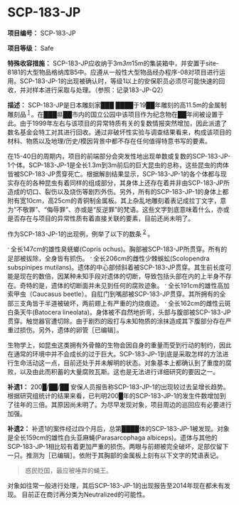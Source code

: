 # SCP-183-JP
**项目编号：** SCP-183-JP

**项目等级：** Safe

**特殊收容措施：** SCP-183-JP应收纳于3m*3m*15m的集装箱中，并安置于site-8181的大型物品格纳库B5中。应遵从一般性大型物品经办程序-08对项目进行运用。SCP-183-JP-1的出现被确认时，等级1以上的安保职员必须尽可能快速的回收，并对样本进行采取与处理。（参照：记录183-JP-Q2）

**描述：** SCP-183-JP是日本雕刻家███ ████于19██年雕刻的高11.5m的金属制雕刻品<sup class='footnoteref'>
 <a shape='rect' class='footnoteref' id='footnoteref-1' href='javascript:;' onclick='WIKIDOT.page.utils.scrollToReference(&apos;footnote-1&apos;)'>1</a>
</sup>。在███県██市内的国立公园中该项目作为纪念物在██年间被设置于此。由于1999年左右与该项目的异常特质有关的复数情报突然增加，因此派遣了数名基金会特工对其进行回收。通过非破坏性实验与调查结果看来，构成该项目的材料、物质以及地理/历史/模因背景中都不存在任何值得特意书写的要素。

在15-40日的周期内，项目的前端部分会突发性地出现单数或复数的SCP-183-JP-1个体。SCP-183-JP-1是全长1.3m到3m前后的巨大昆虫的总称，这些昆虫的肉体皆被SCP-183-JP贯穿死亡。根据解剖结果显示，SCP-183-JP-1的各个体都与现实存在的各种昆虫有着同样的组成部分，其身体上还存在着并非由SCP-183-JP所造成的切口、裂伤以及烧伤等剧烈外伤。另外，所有的SCP-183-JP-1的身体上都附有宽10cm，高25cm的青铜制金属板。其上杂乱地雕刻着表记成拉丁文字，意为“不敬罪”、“侮辱罪”、亦或是“反逆罪”的梵语。这些文字到底意味着什么，亦或是否存在与项目的异常性质有着直接关联的要素，目前还尚未明了。

作为SCP-183-JP-1的出现例，例举了以下的数条<sup class='footnoteref'>
 <a shape='rect' class='footnoteref' id='footnoteref-2' href='javascript:;' onclick='WIKIDOT.page.utils.scrollToReference(&apos;footnote-2&apos;)'>2</a>
</sup>。

<sup>**.** </sup> 全长147cm的雄性臭蜣螂(Copris ochus)。胸部被SCP-183-JP所贯穿。所有的足部被拔除，全身皆有抓伤。
<sup>**.** </sup> 全长206cm的雌性少棘蜈蚣(Scolopendra subspinipes mutilans)。遗体的中心部倾斜着被SCP-183-JP贯穿。其生前长度可能是现在的数倍，因某种未知手段对遗体的切断，导致包括头部在内的上半身不存在。奇特的是，遗体的切断面并未见到任何的腐败迹象。
<sup>**.** </sup> 全长191cm的雄性高加索甲虫（Caucasus beetle）。自肛门到嘴部被SCP-183-JP贯穿。其所拥有的全部三支角皆于半道被破坏，两前翅上有严重的灼烧痕迹。
<sup>**.** </sup> 全长162cm的雌性云斑白条天牛(Batocera lineolata)。身体被不自然地折弯，头部与腹部被SCP-183-JP贯穿。触觉器官遭切除。由于剧烈的殴打与未知物质的涂抹造成其下腹部分存在严重过损伤。另外，遗体的卵管［已编辑］。

生物学上，如昆虫这类拥有外骨骼的生物会因自身的重量而受到行动的制约，因此在通常的环境中并不会成长的过于巨大。SCP-183-JP-1到底是采取怎样的方法进行生命活动这一点，目前还处于并未解明的状态。对象基本上都确认到了重度的腐败，以及由此而积蓄的大量腐败瓦斯。这也是无法进行详细研究的要因之一。

**补遗1：**  200█/██/██ 安保人员报告称SCP-183-JP-1的出现较过去呈增长趋势。根据研究组统计的结果来看，已判明200█年的SCP-183-JP-1的发生件数增加到了往年的三倍。其原因尚未明了。为尽早发现对象，项目周边的巡回应有必要进行加强。

**补遗2：**  补遗1的案件经过四个月后，总第████体的SCP-183-JP-1被发现。对象是全长159cm的雄性白头亚麻蝇(Parasarcophaga albiceps)。遗体与其他的SCP-183-JP-1相比较有着更加严重的损伤。两眼与前翅被完全破坏，足部仅留下一只。推测为［已编辑］。依附于其胸部的金属板上刻有以下文字的梵语表记。


> 惑民贬国，最应被唾弃的蝇王。
> 

对象如往常一般进行处理，其后SCP-183-JP-1的出现报告至2014年现在都未有发现。
目前正在商讨再分类为Neutralized的可能性。

